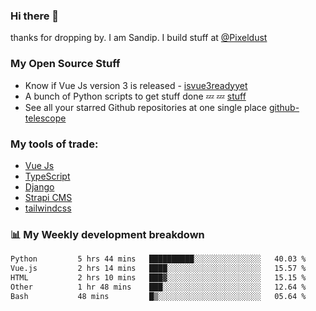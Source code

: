 ### Hi there 👋

thanks for dropping by.
I am Sandip. I build stuff at [@Pixeldust](github.com/pixeldust-in/)

###  **My Open Source Stuff**

 - Know if Vue Js version 3 is released -  [isvue3readyyet](https://github.com/sandiprb/isvue3readyyet)
 - A bunch of Python scripts to get stuff done 💤 💤 [stuff](https://github.com/sandiprb/stuff)
 - See all your starred Github repositories at one single place [github-telescope](https://github.com/sandiprb/github-telescope)



###  **My tools of trade:**
 - [Vue Js](https://github.com/vuejs/vue/)
 - [TypeScript](https://github.com/microsoft/TypeScript)
 - [Django](github.com/django/django)
 - [Strapi CMS](github.com/strapi/strapi)
 - [tailwindcss](https://github.com/tailwindlabs/tailwindcss)


###  📊 **My Weekly development breakdown**
<!--START_SECTION:waka-->

```txt
Python         5 hrs 44 mins   ██████████░░░░░░░░░░░░░░░   40.03 %
Vue.js         2 hrs 14 mins   ████░░░░░░░░░░░░░░░░░░░░░   15.57 %
HTML           2 hrs 10 mins   ███▓░░░░░░░░░░░░░░░░░░░░░   15.15 %
Other          1 hr 48 mins    ███░░░░░░░░░░░░░░░░░░░░░░   12.64 %
Bash           48 mins         █▒░░░░░░░░░░░░░░░░░░░░░░░   05.64 %
```

<!--END_SECTION:waka-->
